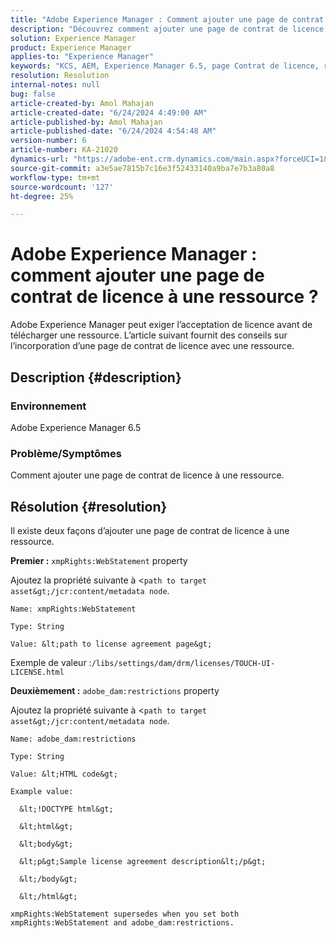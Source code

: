 ```yaml
---
title: "Adobe Experience Manager : Comment ajouter une page de contrat de licence à une ressource ?"
description: "Découvrez comment ajouter une page de contrat de licence à une ressource dans Adobe Experience Manager."
solution: Experience Manager
product: Experience Manager
applies-to: "Experience Manager"
keywords: "KCS, AEM, Experience Manager 6.5, page Contrat de licence, ressource"
resolution: Resolution
internal-notes: null
bug: false
article-created-by: Amol Mahajan
article-created-date: "6/24/2024 4:49:00 AM"
article-published-by: Amol Mahajan
article-published-date: "6/24/2024 4:54:48 AM"
version-number: 6
article-number: KA-21020
dynamics-url: "https://adobe-ent.crm.dynamics.com/main.aspx?forceUCI=1&pagetype=entityrecord&etn=knowledgearticle&id=1dbc2e12-e531-ef11-8409-6045bd029b18"
source-git-commit: a3e5ae7815b7c16e3f52433140a9ba7e7b3a80a8
workflow-type: tm+mt
source-wordcount: '127'
ht-degree: 25%

---
```


# Adobe Experience Manager : comment ajouter une page de contrat de licence à une ressource ?


Adobe Experience Manager peut exiger l’acceptation de licence avant de télécharger une ressource. L’article suivant fournit des conseils sur l’incorporation d’une page de contrat de licence avec une ressource.

## Description {#description}


### <b>Environnement</b>

Adobe Experience Manager 6.5



### <b>Problème/Symptômes</b>

Comment ajouter une page de contrat de licence à une ressource.


## Résolution {#resolution}


Il existe deux façons d’ajouter une page de contrat de licence à une ressource.

<b>Premier :</b> `xmpRights:WebStatement` property

Ajoutez la propriété suivante à &lt;`path to target asset&gt;/jcr:content/metadata node`.


```
Name: xmpRights:WebStatement

Type: String

Value: &lt;path to license agreement page&gt;
```


Exemple de valeur :`/libs/settings/dam/drm/licenses/TOUCH-UI-LICENSE.html`

<b>Deuxièmement :</b> `adobe_dam:restrictions` property

Ajoutez la propriété suivante à &lt;`path to target asset&gt;/jcr:content/metadata node`.


```
Name: adobe_dam:restrictions

Type: String

Value: &lt;HTML code&gt;
```



```
Example value:

  &lt;!DOCTYPE html&gt;

  &lt;html&gt;

  &lt;body&gt;

  &lt;p&gt;Sample license agreement description&lt;/p&gt;

  &lt;/body&gt;

  &lt;/html&gt; 

xmpRights:WebStatement supersedes when you set both xmpRights:WebStatement and adobe_dam:restrictions.
```



